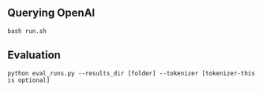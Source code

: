 


## Querying OpenAI
`bash run.sh`
## Evaluation
`python eval_runs.py --results_dir [folder] --tokenizer [tokenizer-this is optional]`